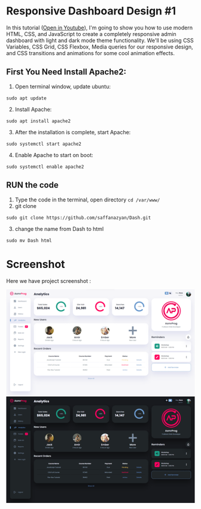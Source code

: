 # Responsive Dashboard Design #1
In this tutorial ([Open in Youtube]()),  I'm going to show you how to use modern HTML, CSS, and JavaScript to create a completely responsive admin dashboard with light and dark mode theme functionality. We'll be using CSS Variables, CSS Grid, CSS Flexbox, Media queries for our responsive design, and CSS  transitions and animations for some cool animation effects.

## First You Need Install Apache2:
1. Open terminal window, update ubuntu:
```
sudo apt update
```
2. Install Apache:
```
sudo apt install apache2
```  
3. After the installation is complete, start Apache:
```
sudo systemctl start apache2
``` 
4. Enable Apache to start on boot:
```
sudo systemctl enable apache2
``` 
## RUN the code 
1. Type the code in the terminal, open directory ```cd /var/www/```
2. git clone
```
sudo git clone https://github.com/saffanazyan/Dash.git
```
3. change the name from Dash to html
```
sudo mv Dash html 
```
# Screenshot
Here we have project screenshot :

![screenshot1](screenshot1.png)
![screenshot2](screenshot2.png)
